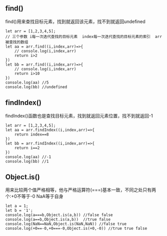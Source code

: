 ## find() ##

find()用来查找目标元素，找到就返回该元素，找不到就返回undefined
    
	let arr = [1,2,3,4,5];
	// 三个参数 i每一次迭代查找的目标元素  index每一次迭代查找的目标元素的索引  arr 被查找的数组
	let aa = arr.find((i,index,arr)=>{
		// console.log(i,index,arr)
		return i>2
	})
	let bb = arr.find((i,index,arr)=>{
		// console.log(i,index,arr)
		return i>10
	})
	console.log(aa) //5
	console.log(bb) //undefined

## findIndex() ##

findIndex()函数也是查找目标元素，找到就返回元素位置，找不到就返回-1
    			
	let arr = [1,2,3,4,5];
	let aa = arr.findIndex((i,index,arr)=>{
		return index==8
	})
	let bb = arr.findIndex((i,index,arr)=>{
		return i==2
	})
	console.log(aa) //-1
	console.log(bb) //1

## Object.is() ##

用来比较两个值严格相等，他与严格运算符(===)基本一致，不同之处只有两个:+0不等于-0 NaA等于自身
    
	let a = 1;
	let b = '1';
	console.log(a===b,Object.is(a,b)) //false false
	console.log(a==b,Object.is(a,b))  //true false
	console.log(NaN==NaN,Object.is(NaN,NaN)) //false true
	console.log(+0==-0,+0===-0,Object.is(+0,-0)) //true true false